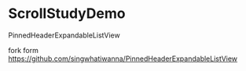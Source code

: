 # ScrollStudyDemo
PinnedHeaderExpandableListView

fork form https://github.com/singwhatiwanna/PinnedHeaderExpandableListView
